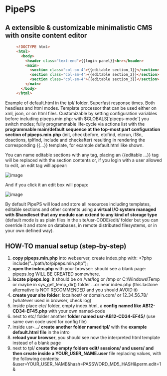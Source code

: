 # PipePS

## A extensible & customizable minimalistic CMS with onsite content editor

```html
     <!DOCTYPE html>
     <html>
       <body>
         <header class="text-end">{{login panel}}<hr></header>
         <main>
           <section class="col-sm-4">{{editable section_1}}</section>
           <section class="col-sm-4">{{editable section_2}}</section>
           <section class="col-sm-4">{{editable section_3}}</section>
         </main>
       </body>
     </html>
```
Example of default.html in the tpl/ folder. Superfast response times. Both headless and html modes. Template processor that can be used either on xml, json, or on html files. Customizable by setting configuration variables before including pipeps.min.php: with $GLOBALS['pipeps-mode'] you switch modes; fully programmable life-cycle via actions list with the **programmable main/default sequence at the top-most part configuration section of pipeps.min.php** (init, checkbefore, etcfind, etcrun, i18n, doactions, tplfind, include and checkafter) resulting in rendering the corresponding {{...}} template, for example default.html like shown.

You can name editable sections with any tag, placing an {{editable ...}} tag will be replaced with the section contents or, if you login with a user allowed to edit, an edit tag will appear:

![image](https://github.com/user-attachments/assets/36cfbf98-78a8-4a39-9fff-4b4c744a259c)

And if you click it an edit box will popup:

![image](https://github.com/user-attachments/assets/1033a3bc-cd98-495d-9e7b-5090a3930c36)

By default PipePS will load and store all resources including templates, editable sections and other contents using **a virtual I/O system managed with $handleset that any module can extend to any kind of storage type** (default mode is as plain files in the site/usr-CODE/edit/ folder but you can override it and store on databases, in remote distributed filesystems, or in your own defined way).

## HOW-TO manual setup (step-by-step)
1. **copy pipeps.min.php** into webserver, create index.php with: <?php include("../path/to/pipeps.min.php");
2. **open the index.php** with your browser: should see a blank page: pipeps.log WILL BE CREATED somewhere.
3. **locate pipeps.log**: it should be on /var/log or /tmp or C:\Windows\Temp or maybe in sys_get_temp_dir() folder ...or near index.php (this lastone alternative is NOT RECOMMENDED and you should AVOID it)
4. **create your site folder**: localhost/ or domain.com/ or 12.34.56.78/ (whatever used in browser, check log)
5. inside place etc/ folder, empty index.html, a **config named like AB12-CD34-EF45.php** with your own named-code
6. next to etc/ folder another **folder named usr-AB12-CD34-EF45/** (use same own code used for config file)
7. inside usr-.../ **create another folder named tpl/** with the **example default.html file** in the intro
8. **reload your browser**, you should see now the interpreted html template instead of a blank page
9. next to tpl/ **create the empty folders edit/ sessions/ and users/ and then create inside a YOUR_USER_NAME.user** file replacing values, with the following contents: &user=YOUR_USER_NAME&hash=PASSWORD_MD5_HASH&perm.edit=1&
